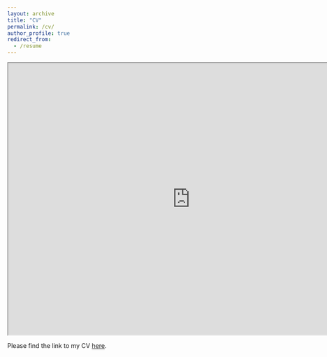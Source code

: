 ```yaml
---
layout: archive
title: "CV"
permalink: /cv/
author_profile: true
redirect_from:
  - /resume
---
```


<iframe src="https://www.dropbox.com/scl/fi/54iz9do4krqjs56ctzmia/wu_cv.pdf?rlkey=s6kva0t7tubnkumma55qg9m53&dl=0" width="832" height="624" allow="autoplay"></iframe> 

Please find the link to my CV [here](https://www.dropbox.com/scl/fi/54iz9do4krqjs56ctzmia/wu_cv.pdf?rlkey=s6kva0t7tubnkumma55qg9m53&dl=0). 